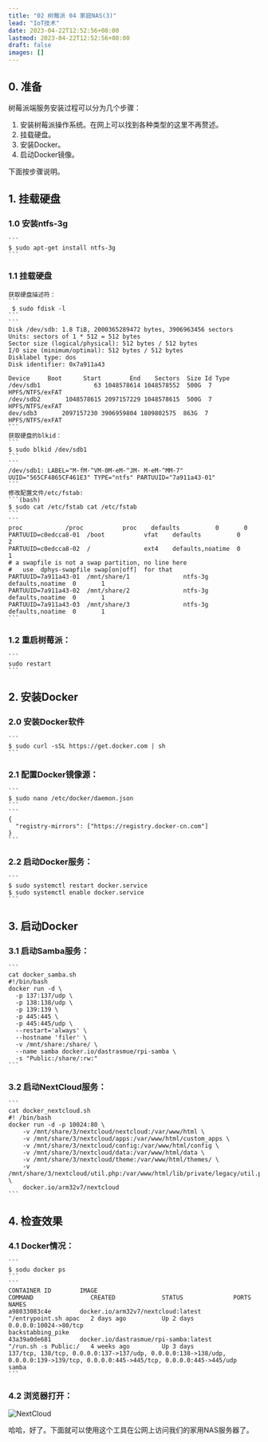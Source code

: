 ```yaml
---
title: "02 树莓派 04 家庭NAS(3)"
lead: "IoT技术"
date: 2023-04-22T12:52:56+08:00
lastmod: 2023-04-22T12:52:56+08:00
draft: false
images: []
---
```


## 0. 准备
树莓派端服务安装过程可以分为几个步骤：
1. 安装树莓派操作系统。在网上可以找到各种类型的这里不再赘述。
2. 挂载硬盘。
3. 安装Docker。
4. 启动Docker镜像。

下面按步骤说明。

## 1. 挂载硬盘

### 1.0 安装ntfs-3g
    ``` 
    $ sudo apt-get install ntfs-3g 
    ```
### 1.1 挂载硬盘
    获取硬盘描述符：
    ``` 
     $ sudo fdisk -l 
    ```   
    ```
    Disk /dev/sdb: 1.8 TiB, 2000365289472 bytes, 3906963456 sectors
    Units: sectors of 1 * 512 = 512 bytes
    Sector size (logical/physical): 512 bytes / 512 bytes
    I/O size (minimum/optimal): 512 bytes / 512 bytes
    Disklabel type: dos
    Disk identifier: 0x7a911a43

    Device     Boot      Start        End    Sectors  Size Id Type
    /dev/sdb1               63 1048578614 1048578552  500G  7 HPFS/NTFS/exFAT
    /dev/sdb2       1048578615 2097157229 1048578615  500G  7 HPFS/NTFS/exFAT
    dev/sdb3       2097157230 3906959804 1809802575  863G  7 HPFS/NTFS/exFAT
    ```
    获取硬盘的blkid：
    ``` 
    $ sudo blkid /dev/sdb1
    ```
    ```
    /dev/sdb1: LABEL="M-fM-^VM-0M-eM-^JM- M-eM-^MM-7" UUID="565CF4865CF461E3" TYPE="ntfs" PARTUUID="7a911a43-01"
    ```
    修改配置文件/etc/fstab:
    ```(bash)
    $ sudo cat /etc/fstab cat /etc/fstab 
    ```
    ```
    proc            /proc           proc    defaults          0       0
    PARTUUID=c0edcca8-01  /boot           vfat    defaults          0       2
    PARTUUID=c0edcca8-02  /               ext4    defaults,noatime  0       1
    # a swapfile is not a swap partition, no line here
    #   use  dphys-swapfile swap[on|off]  for that
    PARTUUID=7a911a43-01  /mnt/share/1               ntfs-3g    defaults,noatime  0       1
    PARTUUID=7a911a43-02  /mnt/share/2               ntfs-3g    defaults,noatime  0       1
    PARTUUID=7a911a43-03  /mnt/share/3               ntfs-3g    defaults,noatime  0       1
    ```
### 1.2 重启树莓派：
    ``` 
    sudo restart 
    ```

## 2. 安装Docker
### 2.0 安装Docker软件
    ```
    $ sudo curl -sSL https://get.docker.com | sh
    ```
### 2.1 配置Docker镜像源：
    ```
    $ sudo nano /etc/docker/daemon.json
    ```
    ```
    {
      "registry-mirrors": ["https://registry.docker-cn.com"]
    }
    ```
### 2.2 启动Docker服务：
    ```
    $ sudo systemctl restart docker.service 
    $ sudo systemctl enable docker.service
    ```

## 3. 启动Docker
### 3.1 启动Samba服务：
    ```
    cat docker_samba.sh 
    #!/bin/bash
    docker run -d \
      -p 137:137/udp \
      -p 138:138/udp \
      -p 139:139 \
      -p 445:445 \
      -p 445:445/udp \
      --restart='always' \
      --hostname 'filer' \
      -v /mnt/share:/share/ \    
      --name samba docker.io/dastrasmue/rpi-samba \
      -s "Public:/share/:rw:"
    ```
### 3.2 启动NextCloud服务：
    ```
    cat docker_nextcloud.sh 
    #! /bin/bash
    docker run -d -p 10024:80 \
        -v /mnt/share/3/nextcloud/nextcloud:/var/www/html \
        -v /mnt/share/3/nextcloud/apps:/var/www/html/custom_apps \
        -v /mnt/share/3/nextcloud/config:/var/www/html/config \
        -v /mnt/share/3/nextcloud/data:/var/www/html/data \
        -v /mnt/share/3/nextcloud/theme:/var/www/html/themes/ \
        -v /mnt/share/3/nextcloud/util.php:/var/www/html/lib/private/legacy/util.php \
        docker.io/arm32v7/nextcloud
    ```

## 4. 检查效果
### 4.1 Docker情况：
    ```
    $ sodu docker ps
    ```
    ```
    CONTAINER ID        IMAGE                                          COMMAND                CREATED             STATUS              PORTS                                                                                                                            NAMES
    a98033083c4e        docker.io/arm32v7/nextcloud:latest             "/entrypoint.sh apac   2 days ago          Up 2 days           0.0.0.0:10024->80/tcp                                                                                                            backstabbing_pike      
    43a39a0de681        docker.io/dastrasmue/rpi-samba:latest          "/run.sh -s Public:/   4 weeks ago         Up 3 days           137/tcp, 138/tcp, 0.0.0.0:137->137/udp, 0.0.0.0:138->138/udp, 0.0.0.0:139->139/tcp, 0.0.0.0:445->445/tcp, 0.0.0.0:445->445/udp   samba
    ```
### 4.2 浏览器打开：
![NextCloud](images/iot/99-02-04-01.webp)

哈哈，好了。下面就可以使用这个工具在公网上访问我们的家用NAS服务器了。
